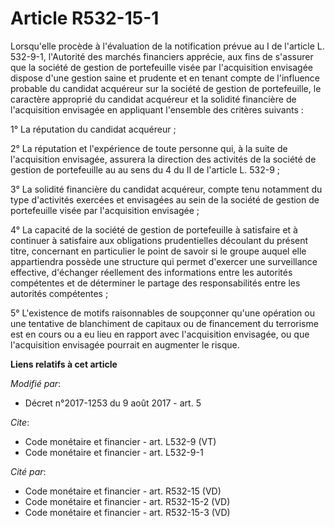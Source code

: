 # Article R532-15-1

Lorsqu'elle procède à l'évaluation de la notification prévue au I de l'article L. 532-9-1, l'Autorité des marchés financiers
apprécie, aux fins de s'assurer que la société de gestion de portefeuille visée par l'acquisition envisagée dispose d'une
gestion saine et prudente et en tenant compte de l'influence probable du candidat acquéreur sur la société de gestion de
portefeuille, le caractère approprié du candidat acquéreur et la solidité financière de l'acquisition envisagée en appliquant
l'ensemble des critères suivants : 

1° La réputation du candidat acquéreur ; 

2° La réputation et l'expérience de toute personne qui, à la suite de l'acquisition envisagée, assurera la direction des
activités de la société de gestion de portefeuille au au sens du 4 du II de l'article L. 532-9 ; 

3° La solidité financière du candidat acquéreur, compte tenu notamment du type d'activités exercées et envisagées au sein de
la société de gestion de portefeuille visée par l'acquisition envisagée ; 

4° La capacité de la société de gestion de portefeuille à satisfaire et à continuer à satisfaire aux obligations
prudentielles découlant du présent titre, concernant en particulier le point de savoir si le groupe auquel elle appartiendra
possède une structure qui permet d'exercer une surveillance effective, d'échanger réellement des informations entre les
autorités compétentes et de déterminer le partage des responsabilités entre les autorités compétentes ; 

5° L'existence de motifs raisonnables de soupçonner qu'une opération ou une tentative de blanchiment de capitaux ou de
financement du terrorisme est en cours ou a eu lieu en rapport avec l'acquisition envisagée, ou que l'acquisition envisagée
pourrait en augmenter le risque.

**Liens relatifs à cet article**

_Modifié par_:

  - Décret n°2017-1253 du 9 août 2017 - art. 5

_Cite_:

  - Code monétaire et financier - art. L532-9 (VT)
  - Code monétaire et financier - art. L532-9-1

_Cité par_:

  - Code monétaire et financier - art. R532-15 (VD)
  - Code monétaire et financier - art. R532-15-2 (VD)
  - Code monétaire et financier - art. R532-15-3 (VD)
